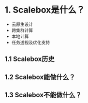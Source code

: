 # 1. Scalebox是什么？

- 云原生设计
- 跨集群计算
- 本地计算
- 任务透视及优化支持

## 1.1 Scalebox历史

## 1.2 Scalebox能做什么？

## 1.3 Scalebox不能做什么？

